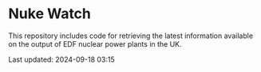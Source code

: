 # Nuke Watch

This repository includes code for retrieving the latest information available on the output of EDF nuclear power plants in the UK.

Last updated: 2024-09-18 03:15